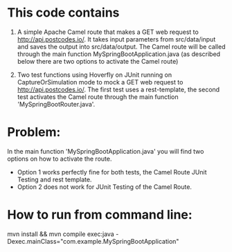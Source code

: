 # This code contains
1. A simple Apache Camel route that makes a GET web request to  http://api.postcodes.io/. 
It takes input parameters from src/data/input and saves the output into src/data/output. 
The Camel route will be called through the main function MySpringBootApplication.java 
(as described below there are two options to activate the Camel route)

2. Two test functions using Hoverfly on JUnit running on CaptureOrSimulation mode to mock a GET 
web request to http://api.postcodes.io/.
The first test uses a rest-template, the second test activates the Camel route through the main 
function 'MySpringBootRouter.java'.

# Problem: 
In the main function 'MySpringBootApplication.java' you will find two options on how to activate the route.
- Option 1 works perfectly fine for both tests, the Camel Route JUnit Testing and rest template. 
- Option 2 does not work for JUnit Testing of the Camel Route.


# How to run from command line:

mvn install && mvn compile exec:java -Dexec.mainClass="com.example.MySpringBootApplication"
